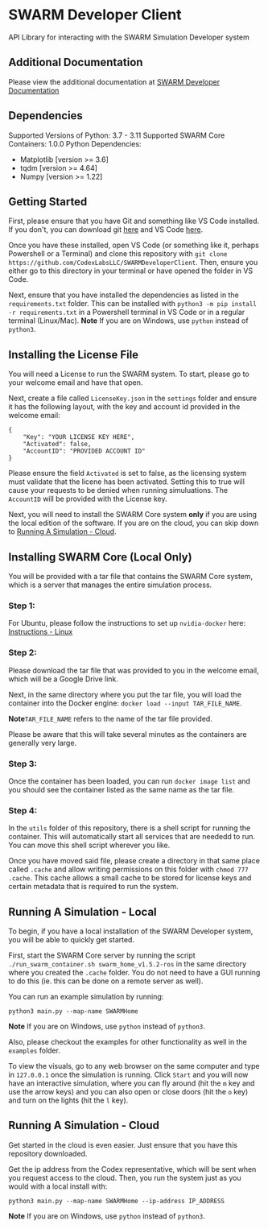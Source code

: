 # SWARM Developer Client
API Library for interacting with the SWARM Simulation Developer system
  
## Additional Documentation
Please view the additional documentation at [SWARM Developer Documentation](https://codexlabsllc.github.io/SWARMSimFirmware/)
  
## Dependencies
Supported Versions of Python: 3.7 - 3.11
Supported SWARM Core Containers: 1.0.0
Python Dependencies:
- Matplotlib [version >= 3.6]
- tqdm [version >= 4.64]
- Numpy [version >= 1.22]

## Getting Started
First, please ensure that you have Git and something like VS Code installed. If you don't, you 
can download git [here](https://git-scm.com/downloads) and VS Code [here](https://code.visualstudio.com/download).
  
Once you have these installed, open VS Code (or something like it, perhaps Powershell or a Terminal) and clone 
this repository with `git clone https://github.com/CodexLabsLLC/SWARMDeveloperClient`. Then, ensure you either 
go to this directory in your terminal or have opened the folder in VS Code.
  
Next, ensure that you have installed the dependencies as listed in
the `requirements.txt` folder. This can be installed with `python3 -m pip install -r requirements.txt` in a Powershell terminal 
in VS Code or in a regular terminal (Linux/Mac).
**Note** If you are on Windows, use `python` instead of `python3`.
  
## Installing the License File
You will need a License to run the SWARM system. To start, please go to your
welcome email and have that open.
  
Next, create a file called `LicenseKey.json` in the `settings` folder and ensure it has the following
layout, with the key and account id provided in the welcome email:
```
{
    "Key": "YOUR LICENSE KEY HERE",
    "Activated": false,
    "AccountID": "PROVIDED ACCOUNT ID"
}
```
Please ensure the field `Activated` is set to false, as the licensing system
must validate that the licene has been activated. Setting this to true will
cause your requests to be denied when running simuluations. The `AccountID` will be provided with the License key.
  
Next, you will need to install the SWARM Core system **only** if you are using
the local edition of the software. If you are on the cloud, you can skip down to
[Running A Simulation - Cloud](#running-a-simulation---cloud).
  
## Installing SWARM Core (Local Only)
You will be provided with a tar file that contains the SWARM Core system,
which is a server that manages the entire simulation process.

### Step 1:
For Ubuntu, please follow the instructions to set up `nvidia-docker` here: [Instructions - Linux](https://docs.nvidia.com/datacenter/cloud-native/container-toolkit/install-guide.html)
  
### Step 2:
Please download the tar file that was provided to you in the welcome email,
which will be a Google Drive link.
  
Next, in the same directory where you put the tar file, you will load the container into the Docker engine: `docker load --input TAR_FILE_NAME`.
  
**Note**`TAR_FILE_NAME` refers to the name of the tar file provided.
  
Please be aware that this will take several minutes as the containers are generally very large.
  
### Step 3:
Once the container has been loaded, you can run `docker image list` and you should see the container listed
as the same name as the tar file.
  
### Step 4:
In the `utils` folder of this repository, there is a shell script for running the container. This will
automatically start all services that are neededd to run. You can move this shell script wherever you like.
  
Once you have moved said file, please create a directory in that same place called `.cache` and allow writing
permissions on this folder with `chmod 777 .cache`. This cache allows a small cache to be stored for license keys
and certain metadata that is required to run the system.
  
## Running A Simulation - Local
To begin, if you have a local installation of the SWARM Developer system, you
will be able to quickly get started.
  
First, start the SWARM Core server by running the script `./run_swarm_container.sh swarm_home_v1.5.2-ros` in the same directory where you created the `.cache` folder. You do not need to have a GUI
running to do this (ie. this can be done on a remote server as well).
  
You can run an example simulation by running:
```
python3 main.py --map-name SWARMHome
```
**Note** If you are on Windows, use `python` instead of `python3`.
  
Also, please checkout the examples for other functionality as well in the `examples` folder.
  
To view the visuals, go to any web browser on the same computer and type in `127.0.0.1` once the simulation
is running. Click `Start` and you will now have an interactive simulation, where you can fly around (hit the `m` key and use the arrow keys) 
and you can also open or close doors (hit the `o` key) and turn on the lights (hit the `l` key).

## Running A Simulation - Cloud
Get started in the cloud is even easier. Just ensure that you have this repository
downloaded.
  
Get the ip address from the Codex representative, which will be sent when you
request access to the cloud. Then, you run the system just as you would with a local
install with:
```
python3 main.py --map-name SWARMHome --ip-address IP_ADDRESS
```
**Note** If you are on Windows, use `python` instead of `python3`.

